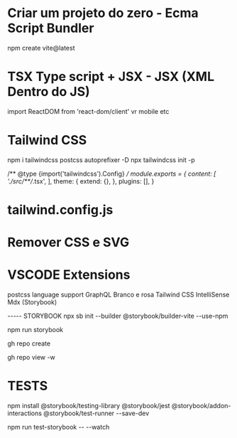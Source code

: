  # Criar um projeto do zero - Ecma Script Bundler
 
 npm create vite@latest

# TSX Type script + JSX - JSX (XML Dentro do JS)

 import ReactDOM from 'react-dom/client'
                             vr
                             mobile
                             etc



# Tailwind CSS

npm i tailwindcss postcss autoprefixer -D
npx tailwindcss init -p

/** @type {import('tailwindcss').Config} */
module.exports = {
  content: [
    './src/**/*.tsx',
  ],
  theme: {
    extend: {},
  },
  plugins: [],
}


# tailwind.config.js

# Remover CSS e SVG

# VSCODE Extensions
postcss language support
GraphQL                 Branco e rosa
Tailwind CSS IntelliSense
Mdx (Storybook)


----- STORYBOOK
npx sb init --builder @storybook/builder-vite --use-npm

npm run storybook

gh repo create

gh repo view -w

# TESTS

npm install @storybook/testing-library @storybook/jest @storybook/addon-interactions @storybook/test-runner --save-dev

npm run test-storybook -- --watch

